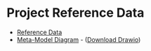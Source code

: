 # Project Reference Data


* [Reference Data](reference-data/meta-models/README.md)
* [Meta-Model Diagram](../../../images/Enterprise-MetaModel.drawio.png) - ([Download Drawio](../../../diagrams/Enterprise-MetaModel.drawio))

